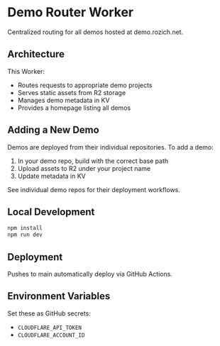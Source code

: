 # Demo Router Worker

Centralized routing for all demos hosted at demo.rozich.net.

## Architecture

This Worker:
- Routes requests to appropriate demo projects
- Serves static assets from R2 storage
- Manages demo metadata in KV
- Provides a homepage listing all demos

## Adding a New Demo

Demos are deployed from their individual repositories. To add a demo:

1. In your demo repo, build with the correct base path
2. Upload assets to R2 under your project name
3. Update metadata in KV

See individual demo repos for their deployment workflows.

## Local Development

```bash
npm install
npm run dev
```

## Deployment

Pushes to main automatically deploy via GitHub Actions.

## Environment Variables

Set these as GitHub secrets:
- `CLOUDFLARE_API_TOKEN`
- `CLOUDFLARE_ACCOUNT_ID`